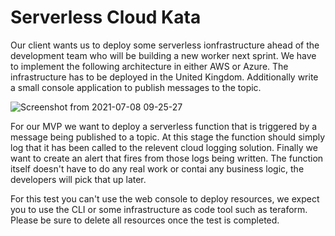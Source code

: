 # Serverless Cloud Kata

Our client wants us to deploy some serverless ionfrastructure ahead of the development team who will be building a new worker next sprint. We have to implement the following architecture in either AWS or Azure. The infrastructure has to be deployed in the United Kingdom. Additionally write a small console application to publish messages to the topic.

![Screenshot from 2021-07-08 09-25-27](https://user-images.githubusercontent.com/1591497/124888961-81456d80-dfce-11eb-8ec7-149d3eb2939d.png)

For our MVP we want to deploy a serverless function that is triggered by a message being published to a topic. At this stage the function should simply log that it has been called to the relevent cloud logging solution. Finally we want to create an alert that fires from those logs being written. The function itself doesn't have to do any real work or contai any business logic, the developers will pick that up later. 

For this test you can't use the web console to deploy resources, we expect you to use the CLI or some infrastructure as code tool such as teraform. Please be sure to delete all resources once the test is completed.
